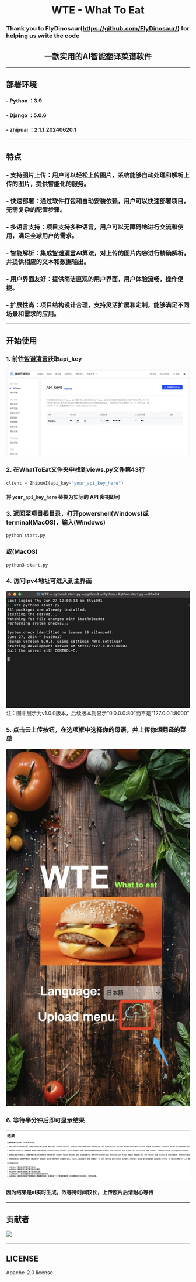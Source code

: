 # <center>**WTE - What To Eat**</center>

### Thank you to FlyDinosaur(https://github.com/FlyDinosaur/) for helping us write the code

## <center>一款实用的AI智能翻译菜谱软件</center>

---

## 部署环境
#### - **Python** ：3.9
#### - **Django** ：5.0.6
#### - **zhipuai** ：2.1.1.20240620.1

---

## 特点

### - **支持图片上传**：用户可以轻松上传图片，系统能够自动处理和解析上传的图片，提供智能化的服务。

### - **快速部署**：通过软件打包和自动安装依赖，用户可以快速部署项目，无需复杂的配置步骤。

### - **多语言支持**：项目支持多种语言，用户可以无障碍地进行交流和使用，满足全球用户的需求。

### - **智能解析**：集成[智谱清言](https://open.bigmodel.cn/)AI算法，对上传的图片内容进行精确解析，并提供相应的文本和数据输出。

### - **用户界面友好**：提供简洁直观的用户界面，用户体验流畅，操作便捷。

### - **扩展性高**：项目结构设计合理，支持灵活扩展和定制，能够满足不同场景和需求的应用。

---

## 开始使用
### 1. 前往[智谱清言](https://open.bigmodel.cn/usercenter/apikeys)获取**api_key**

![image-20240627092039200](/readme_files/how_to_use/api_key.jpg)

### 2. 在WhatToEat文件夹中找到views.py文件第43行

```python
client = ZhipuAI(api_key="your_api_key_here")
```

#### 将 `your_api_key_here` 替换为实际的 API 密钥即可

### 3. 返回至项目根目录，打开powershell(Windows)或terminal(MacOS)，输入(Windows)

```bash
python start.py
```

### 或(MacOS)

```
python3 start.py
```



### 4. 访问Ipv4地址可进入到主界面

![image-20240627092039200](/readme_files/how_to_use/terminal.jpg)
注：图中展示为v1.0.0版本，后续版本则显示“0.0.0.0:80”而不是“127.0.0.1:8000”

### 5. 点击云上传按钮，在选项框中选择你的母语，并上传你想翻译的菜单

![image-20240627092039200](/readme_files/how_to_use/choose.jpg)

### 6. 等待半分钟后即可显示结果

![image-20240627092039200](readme_files/how_to_use/result.jpg)

#### 因为结果是ai实时生成，故等待时间较长，上传照片后请耐心等待


---

## 贡献者
<a href="https://github.com/Bistu-OSSDT-2024/23-FOSA_BM/graphs/contributors">
  <img src="https://contrib.rocks/image?repo=Bistu-OSSDT-2024/23-FOSA_BM" />
</a>



---

## LICENSE

Apache-2.0 license
